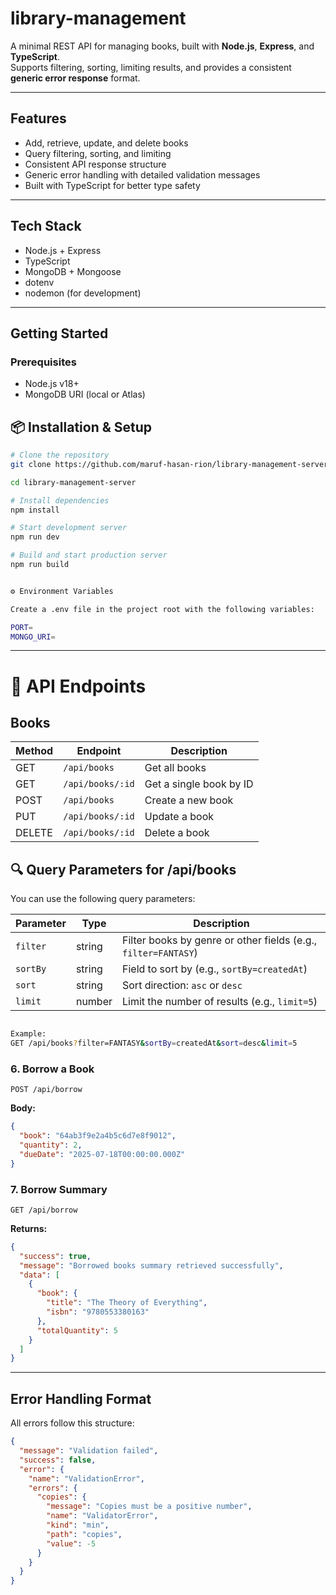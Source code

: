 # library-management

A minimal REST API for managing books, built with **Node.js**, **Express**, and **TypeScript**.  
Supports filtering, sorting, limiting results, and provides a consistent **generic error response** format.

---

## Features

- Add, retrieve, update, and delete books
- Query filtering, sorting, and limiting
- Consistent API response structure
- Generic error handling with detailed validation messages
- Built with TypeScript for better type safety

---

## Tech Stack

- Node.js + Express
- TypeScript
- MongoDB + Mongoose
- dotenv
- nodemon (for development)

---

## Getting Started

### Prerequisites

- Node.js v18+
- MongoDB URI (local or Atlas)

## 📦 Installation & Setup

```bash
# Clone the repository
git clone https://github.com/maruf-hasan-rion/library-management-server.git

cd library-management-server

# Install dependencies
npm install

# Start development server
npm run dev

# Build and start production server
npm run build


⚙️ Environment Variables

Create a .env file in the project root with the following variables:

PORT=
MONGO_URI=

```

---

# 📌 API Endpoints

## Books

| Method | Endpoint         | Description             |
| ------ | ---------------- | ----------------------- |
| GET    | `/api/books`     | Get all books           |
| GET    | `/api/books/:id` | Get a single book by ID |
| POST   | `/api/books`     | Create a new book       |
| PUT    | `/api/books/:id` | Update a book           |
| DELETE | `/api/books/:id` | Delete a book           |

## 🔍 Query Parameters for /api/books

You can use the following query parameters:

| Parameter | Type   | Description                                                    |
| --------- | ------ | -------------------------------------------------------------- |
| `filter`  | string | Filter books by genre or other fields (e.g., `filter=FANTASY`) |
| `sortBy`  | string | Field to sort by (e.g., `sortBy=createdAt`)                    |
| `sort`    | string | Sort direction: `asc` or `desc`                                |
| `limit`   | number | Limit the number of results (e.g., `limit=5`)                  |

```bash

Example:
GET /api/books?filter=FANTASY&sortBy=createdAt&sort=desc&limit=5

```

### 6. Borrow a Book

```
POST /api/borrow

```

**Body:**

```json
{
  "book": "64ab3f9e2a4b5c6d7e8f9012",
  "quantity": 2,
  "dueDate": "2025-07-18T00:00:00.000Z"
}
```

### 7. Borrow Summary

```
GET /api/borrow

```

**Returns:**

```json
{
  "success": true,
  "message": "Borrowed books summary retrieved successfully",
  "data": [
    {
      "book": {
        "title": "The Theory of Everything",
        "isbn": "9780553380163"
      },
      "totalQuantity": 5
    }
  ]
}
```

---

## Error Handling Format

All errors follow this structure:

```json
{
  "message": "Validation failed",
  "success": false,
  "error": {
    "name": "ValidationError",
    "errors": {
      "copies": {
        "message": "Copies must be a positive number",
        "name": "ValidatorError",
        "kind": "min",
        "path": "copies",
        "value": -5
      }
    }
  }
}
```
